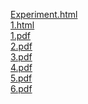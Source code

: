 [Experiment.html](https://anuragpaul0.github.io/IVP/Experiment.html)<br>
[1.html](https://anuragpaul0.github.io/IVP/Tuts/1.html)<br>
[1.pdf](https://anuragpaul0.github.io/IVP/Tuts/1.pdf)<br>
[2.pdf](https://anuragpaul0.github.io/IVP/Tuts/2.pdf)<br>
[3.pdf](https://anuragpaul0.github.io/IVP/Tuts/3.pdf)<br>
[4.pdf](https://anuragpaul0.github.io/IVP/Tuts/4.pdf)<br>
[5.pdf](https://anuragpaul0.github.io/IVP/Tuts/5.pdf)<br>
[6.pdf](https://anuragpaul0.github.io/IVP/Tuts/6.pdf)
